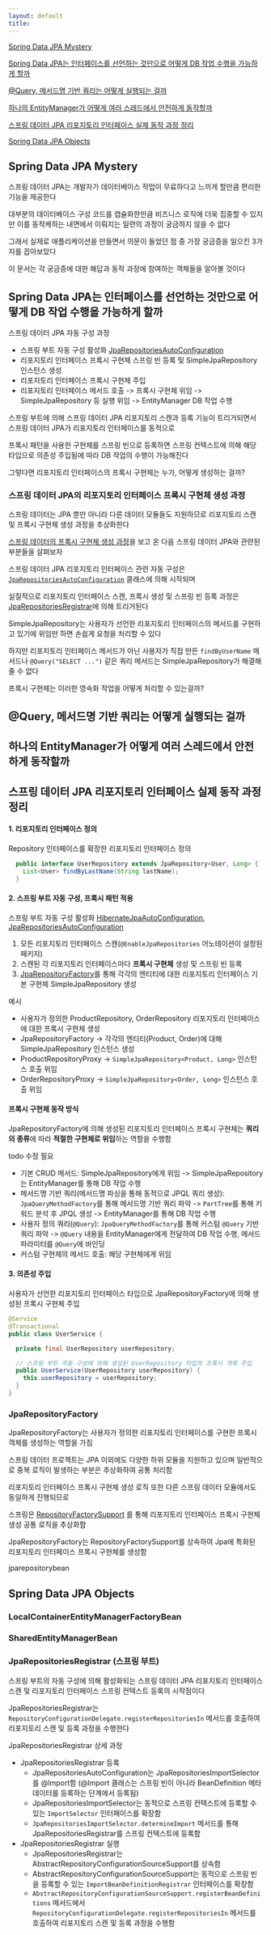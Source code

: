 ```yaml
---
layout: default
title:
---
```


[Spring Data JPA Mystery](#spring-data-jpa-mystery)

[Spring Data JPA는 인터페이스를 선언하는 것만으로 어떻게 DB 작업 수행을 가능하게 할까](#spring-data-jpa는-인터페이스를-선언하는-것만으로-어떻게-db-작업-수행을-가능하게-할까)

[@Query, 메서드명 기반 쿼리는 어떻게 실행되는 걸까](#query-메서드명-기반-쿼리는-어떻게-실행되는-걸까)

[하나의 EntityManager가 어떻게 여러 스레드에서 안전하게 동작할까](#하나의-entitymanager가-어떻게-여러-스레드에서-안전하게-동작할까)

[스프링 데이터 JPA 리포지토리 인터페이스 실제 동작 과정 정리](#스프링-데이터-jpa-리포지토리-인터페이스-실제-동작-과정-정리)

[Spring Data JPA Objects](#spring-data-jpa-objects)

## Spring Data JPA Mystery

스프링 데이터 JPA는 개발자가 데이터베이스 작업이 무료하다고 느끼게 할만큼 편리한 기능을 제공한다

대부분의 데이터베이스 구성 코드를 캡슐화한만큼 비즈니스 로직에 더욱 집중할 수 있지만 이를 동작케하는 내면에서 이뤄지는 일련의 과정이 궁금하지 않을 수 없다

그래서 실제로 애플리케이션을 만들면서 의문이 들었던 점 중 가장 궁금증을 일으킨 3가지를 꼽아보았다

이 문서는 각 궁금증에 대한 해답과 동작 과정에 참여하는 객체들을 알아볼 것이다

## Spring Data JPA는 인터페이스를 선언하는 것만으로 어떻게 DB 작업 수행을 가능하게 할까

스프링 데이터 JPA 자동 구성 과정
- 스프링 부트 자동 구성 활성화 [JpaRepositoriesAutoConfiguration](../txt/spring%20data%20jpa%20autoconfiguration.md#jparepositoriesautoconfiguration)
- 리포지토리 인터페이스 프록시 구현체 스프링 빈 등록 및 SimpleJpaRepository 인스턴스 생성
- 리포지토리 인터페이스 프록시 구현체 주입
- 리포지토리 인터페이스 메서드 호출 -> 프록시 구현체 위임 -> SimpleJpaRepository 등 실행 위임 -> EntityManager DB 작업 수행

스프링 부트에 의해 스프링 데이터 JPA 리포지토리 스캔과 등록 기능이 트리거되면서 스프링 데이터 JPA가 리포지토리 인터페이스를 동적으로

프록시 패턴을 사용한 구현체를 스프링 빈으로 등록하면 스프링 컨텍스트에 의해 해당 타입으로 의존성 주입됨에 따라 DB 작업의 수행이 가능해진다

그렇다면 리포지토리 인터페이스의 프록시 구현체는 누가, 어떻게 생성하는 걸까?

### 스프링 데이터 JPA의 리포지토리 인터페이스 프록시 구현체 생성 과정

스프링 데이터는 JPA 뿐만 아니라 다른 데이터 모듈들도 지원하므로 리포지토리 스캔 및 프록시 구현체 생성 과정을 추상화한다

[스프링 데이터의 프록시 구현체 생성 과정](../../common/spring%20data%20repository%20proxy%20creation%20process.md)을 보고 온 다음 스프링 데이터 JPA와 관련된 부분들을 살펴보자



스프링 데이터 JPA 리포지토리 인터페이스 관련 자동 구성은 [`JpaRepositoriesAutoConfiguration`](./spring%20data%20jpa%20autoconfiguration.md#jparepositoriesautoconfiguration) 클래스에 의해 시작되며

실질적으로 리포지토리 인터페이스 스캔, 프록시 생성 및 스프링 빈 등록 과정은 [JpaRepositoriesRegistrar](#jparepositoriesregistrar-스프링-부트)에 의해 트리거된다


SimpleJpaRepository는 사용자가 선언한 리포지토리 인터페이스의 메서드를 구현하고 있기에 위임만 하면 손쉽게 요청을 처리할 수 있다

하지만 리포지토리 인터페이스 메서드가 아닌 사용자가 직접 만든 `findByUserName` 메서드나 `@Query("SELECT ...")` 같은 쿼리 메서드는 SimpleJpaRepository가 해결해 줄 수 없다

프록시 구현체는 이러한 영속화 작업을 어떻게 처리할 수 있는걸까?

## @Query, 메서드명 기반 쿼리는 어떻게 실행되는 걸까




## 하나의 EntityManager가 어떻게 여러 스레드에서 안전하게 동작할까



## 스프링 데이터 JPA 리포지토리 인터페이스 실제 동작 과정 정리

#### 1. 리포지토리 인터페이스 정의

Repository 인터페이스를 확장한 리포지토리 인터페이스 정의

```java
  public interface UserRepository extends JpaRepository<User, Long> {
    List<User> findByLastName(String lastName);
  }
```

#### 2. 스프링 부트 자동 구성, 프록시 패턴 적용

스프링 부트 자동 구성 활성화 [HibernateJpaAutoConfiguration](../txt/spring%20data%20jpa%20autoconfiguration.md#hibernatejpaautoconfiguration), [JpaRepositoriesAutoConfiguration](../txt/spring%20data%20jpa%20autoconfiguration.md#jparepositoriesautoconfiguration)

1. 모든 리포지토리 인터페이스 스캔(`@EnableJpaRepositories` 어노테이션이 설정된 패키지)
2. 스캔된 각 리포지토리 인터페이스마다 **프록시 구현체** 생성 및 스프링 빈 등록
3. [JpaRepositoryFactory](https://docs.spring.io/spring-data/jpa/docs/current/api/org/springframework/data/jpa/repository/support/JpaRepositoryFactory.html)를 통해 각각의 엔티티에 대한 리포지토리 인터페이스 기본 구현체 SimpleJpaRepository 생성

예시
- 사용자가 정의한 ProductRepository, OrderRepository 리포지토리 인터페이스에 대한 프록시 구현체 생성
- JpaRepositoryFactory -> 각각의 엔티티(Product, Order)에 대해 SimpleJpaRepository 인스턴스 생성
- ProductRepositoryProxy -> `SimpleJpaRepository<Product, Long>` 인스턴스 호출 위임
- OrderRepositoryProxy -> `SimpleJpaRepository<Order, Long>` 인스턴스 호출 위임

#### 프록시 구현체 동작 방식

JpaRepositoryFactory에 의해 생성된 리포지토리 인터페이스 프록시 구현체는 **쿼리의 종류**에 따라 **적절한 구현체로 위임**하는 역할을 수행함

todo 수정 필요

- 기본 CRUD 메서드: SimpleJpaRepository에게 위임 -> SimpleJpaRepository는 EntityManager를 통해 DB 작업 수행
- 메서드명 기반 쿼리(메서드명 파싱을 통해 동적으로 JPQL 쿼리 생성): `JpaQueryMethodFactory`를 통해 메서드명 기반 쿼리 파악 ->  `PartTree`를 통해 키워드 분석 후 JPQL 생성 -> EntityManager를 통해 DB 작업 수행
- 사용자 정의 쿼리(`@Query`): `JpaQueryMethodFactory`를 통해 커스텀 `@Query` 기반 쿼리 파악 -> `@Query` 내용을 EntityManager에게 전달하여 DB 작업 수행, 메서드 파라미터를 `@Query`에 바인딩
- 커스텀 구현체의 메서드 호출: 해당 구현체에게 위임

#### 3. 의존성 주입

사용자가 선언한 리포지토리 인터페이스 타입으로 JpaRepositoryFactory에 의해 생성된 프록시 구현체 주입

```java
@Service
@Transactional
public class UserService {

  private final UserRepository userRepository;

  // 스프링 부트 자동 구성에 의해 생성된 UserRepository 타입의 프록시 객체 주입
  public UserService(UserRepository userRepository) {
    this.userRepository = userRepository;
  }
}
```

### JpaRepositoryFactory

JpaRepositoryFactory는 사용자가 정의한 리포지토리 인터페이스를 구현한 프록시 객체를 생성하는 역할을 가짐

스프링 데이터 프로젝트는 JPA 이외에도 다양한 하위 모듈을 지원하고 있으며 일반적으로 중복 로직이 발생하는 부분은 추상화하여 공통 처리함

리포지토리 인터페이스 프록시 구현체 생성 로직 또한 다른 스프링 데이터 모듈에서도 동일하게 진행되므로 

스프링은 [RepositoryFactorySupport](../../common/RepositoryFactorySupport.md) 를 통해 리포지토리 인터페이스 프록시 구현체 생성 공통 로직을 추상화함 

JpaRepositoryFactory는 RepositoryFactorySupport를 상속하여 Jpa에 특화된 리포지토리 인터페이스 프록시 구현체를 생성함

jparepositorybean

## Spring Data JPA Objects

### LocalContainerEntityManagerFactoryBean

### SharedEntityManagerBean

### JpaRepositoriesRegistrar (스프링 부트)

스프링 부트의 자동 구성에 의해 활성화되는 스프링 데이터 JPA 리포지토리 인터페이스 스캔 및 리포지토리 인터페이스 스프링 컨텍스트 등록의 시작점이다

JpaRepositoriesRegistrar는 `RepositoryConfigurationDelegate.registerRepositoriesIn` 메서드를 호출하여 리포지토리 스캔 및 등록 과정을 수행한다

JpaRepositoriesRegistrar 상세 과정
- JpaRepositoriesRegistrar 등록
  - JpaRepositoriesAutoConfiguration는 JpaRepositoriesImportSelector를 @Import함 (@Import 클래스는 스프링 빈이 아니라 BeanDefinition 메타데이터를 등록하는 단계에서 등록됨)
  - JpaRepositoriesImportSelector는 동적으로 스프링 컨텍스트에 등록할 수 있는 `ImportSelector` 인터페이스를 확장함
  - `JpaRepositoriesImportSelector.determineImport` 메서드를 통해 JpaRepositoriesRegistrar를 스프링 컨텍스트에 등록함
- JpaRepositoriesRegistrar 실행
  - JpaRepositoriesRegistrar는 AbstractRepositoryConfigurationSourceSupport를 상속함
  - AbstractRepositoryConfigurationSourceSupport는 동적으로 스프링 빈을 등록할 수 있는 `ImportBeanDefinitionRegistrar` 인터페이스를 확장함
  - `AbstractRepositoryConfigurationSourceSupport.registerBeanDefinitions` 메서드에서 `RepositoryConfigurationDelegate.registerRepositoriesIn` 메서드를 호출하여 리포지토리 스캔 및 등록 과정을 수행함


